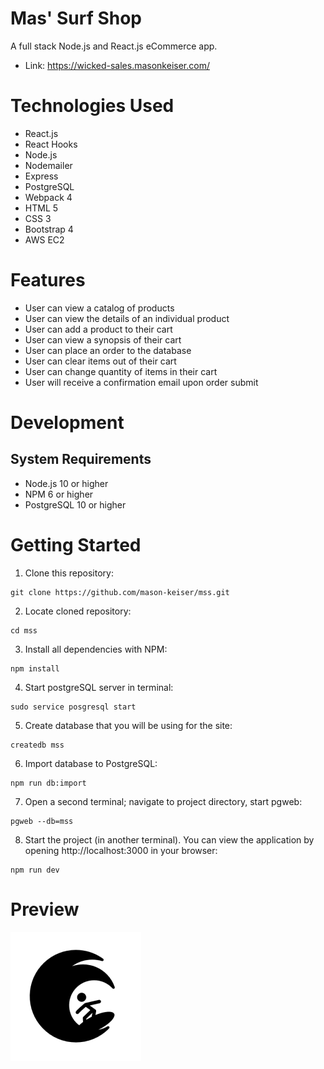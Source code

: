 # Mas' Surf Shop
A full stack Node.js and React.js eCommerce app.

* Link: https://wicked-sales.masonkeiser.com/
# Technologies Used
* React.js
* React Hooks
* Node.js
* Nodemailer
* Express
* PostgreSQL
* Webpack 4
* HTML 5
* CSS 3
* Bootstrap 4
* AWS EC2
# Features
* User can view a catalog of products
* User can view the details of an individual product
* User can add a product to their cart
* User can view a synopsis of their cart
* User can place an order to the database
* User can clear items out of their cart
* User can change quantity of items in their cart
* User will receive a confirmation email upon order submit
# Development
## System Requirements
* Node.js 10 or higher
* NPM 6 or higher
* PostgreSQL 10 or higher
# Getting Started
1. Clone this repository:
```
git clone https://github.com/mason-keiser/mss.git
```
2. Locate cloned repository: 
```
cd mss
```
3. Install all dependencies with NPM:
```
npm install
```
4. Start postgreSQL server in terminal:
```
sudo service posgresql start
``` 
5. Create database that you will be using for the site:
```
createdb mss
```
6. Import database to PostgreSQL:
```
npm run db:import
```
7. Open a second terminal; navigate to project directory, start pgweb:
```
pgweb --db=mss
```
8. Start the project (in another terminal). You can view the application by opening http://localhost:3000 in your browser:
```
npm run dev
```
# Preview
![](server/public/images/previewImg.png)
